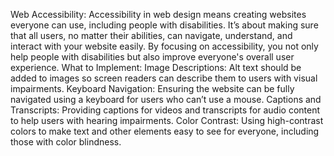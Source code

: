 Web Accessibility:
  Accessibility in web design means creating websites everyone can use, including people with disabilities.
  It’s about making sure that all users, no matter their abilities, can navigate, understand, and interact with your website easily.
  By focusing on accessibility, you not only help people with disabilities but also improve everyone's overall user experience.
What to Implement:
  Image Descriptions: Alt text should be added to images so screen readers can describe them to users with visual impairments.
  Keyboard Navigation: Ensuring the website can be fully navigated using a keyboard for users who can’t use a mouse.
  Captions and Transcripts: Providing captions for videos and transcripts for audio content to help users with hearing impairments.
  Color Contrast: Using high-contrast colors to make text and other elements easy to see for everyone, including those with color blindness.
